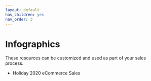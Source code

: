 ```yaml
---
layout: default
has_children: yes
nav_order: 3
---
```


# Infographics

These resources can be customized and used as part of your sales process.

* Holiday 2020 eCommerce Sales

